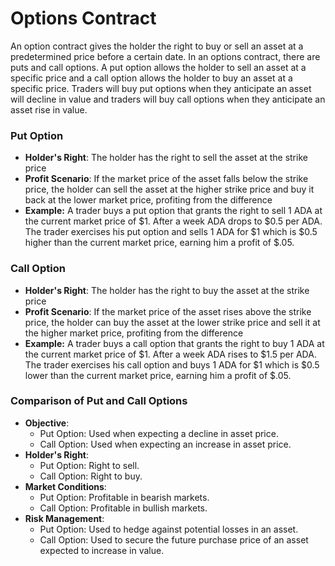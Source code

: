 # Options Contract

An option contract gives the holder the right to buy or sell an asset at a predetermined price before a certain date. In an options contract, there are puts and call options. A put option allows the holder to sell an asset at a specific price and a call option allows the holder to buy an asset at a specific price. Traders will buy put options when they anticipate an asset will decline in value and traders will buy call options when they anticipate an asset rise in value.





### Put Option

* **Holder's Right**: The holder has the right to sell the asset at the strike price
* **Profit Scenario**: If the market price of the asset falls below the strike price, the holder can sell the asset at the higher strike price and buy it back at the lower market price, profiting from the difference
* **Example:** A trader buys a put option that grants the right to sell 1 ADA at the current market price of $1. After a week ADA drops to $0.5 per ADA. The trader exercises his put option and sells 1 ADA for $1 which is $0.5 higher than the current market price, earning him a profit of $.05.&#x20;

### Call Option

* **Holder's Right**: The holder has the right to buy the asset at the strike price
* **Profit Scenario**: If the market price of the asset rises above the strike price, the holder can buy the asset at the lower strike price and sell it at the higher market price, profiting from the difference
* **Example:** A trader buys a call option that grants the right to buy 1 ADA at the current market price of $1. After a week ADA rises to $1.5 per ADA. The trader exercises his call option and buys 1 ADA for $1 which is $0.5 lower than the current market price, earning him a profit of $.05.&#x20;

### Comparison of Put and Call Options

* **Objective**:
  * Put Option: Used when expecting a decline in asset price.
  * Call Option: Used when expecting an increase in asset price.
* **Holder's Right**:
  * Put Option: Right to sell.
  * Call Option: Right to buy.
* **Market Conditions**:
  * Put Option: Profitable in bearish markets.
  * Call Option: Profitable in bullish markets.
* **Risk Management**:
  * Put Option: Used to hedge against potential losses in an asset.
  * Call Option: Used to secure the future purchase price of an asset expected to increase in value.





###
